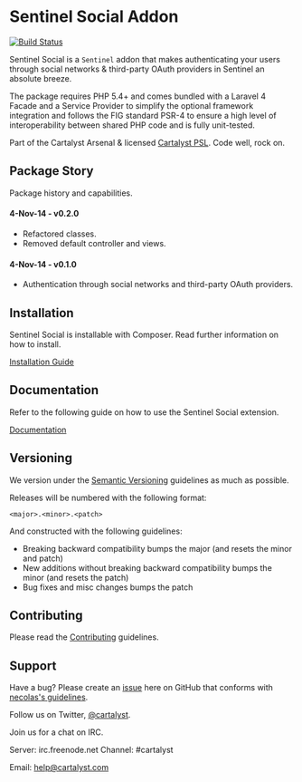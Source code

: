 # Sentinel Social Addon

[![Build Status](http://ci.cartalyst.com/build-status/svg/31)](http://ci.cartalyst.com/build-status/view/31)

Sentinel Social is a `Sentinel` addon that makes authenticating your users through social networks & third-party OAuth providers in Sentinel an absolute breeze.

The package requires PHP 5.4+ and comes bundled with a Laravel 4 Facade and a Service Provider to simplify the optional framework integration and follows the FIG standard PSR-4 to ensure a high level of interoperability between shared PHP code and is fully unit-tested.

Part of the Cartalyst Arsenal & licensed [Cartalyst PSL](license.txt). Code well, rock on.

## Package Story

Package history and capabilities.

#### 4-Nov-14 - v0.2.0

- Refactored classes.
- Removed default controller and views.

#### 4-Nov-14 - v0.1.0

- Authentication through social networks and third-party OAuth providers.

## Installation

Sentinel Social is installable with Composer. Read further information on how to install.

[Installation Guide](https://cartalyst.com/manual/sentinel-social/1.0#installation)

## Documentation

Refer to the following guide on how to use the Sentinel Social extension.

[Documentation](https://cartalyst.com/manual/sentinel-social/1.0)

## Versioning

We version under the [Semantic Versioning](http://semver.org/) guidelines as much as possible.

Releases will be numbered with the following format:

`<major>.<minor>.<patch>`

And constructed with the following guidelines:

* Breaking backward compatibility bumps the major (and resets the minor and patch)
* New additions without breaking backward compatibility bumps the minor (and resets the patch)
* Bug fixes and misc changes bumps the patch

## Contributing

Please read the [Contributing](contributing.md) guidelines.

## Support

Have a bug? Please create an [issue](https://github.com/cartalyst/sentinel-social/issues) here on GitHub that conforms with [necolas's guidelines](https://github.com/necolas/issue-guidelines).

Follow us on Twitter, [@cartalyst](http://twitter.com/cartalyst).

Join us for a chat on IRC.

Server: irc.freenode.net
Channel: #cartalyst

Email: help@cartalyst.com
